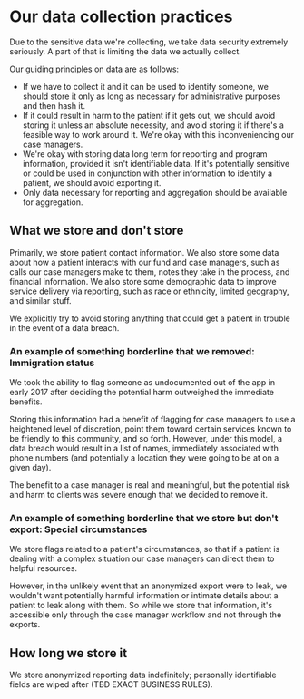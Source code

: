 # Our data collection practices

Due to the sensitive data we're collecting, we take data security extremely seriously. A part of that is limiting the data we actually collect.

Our guiding principles on data are as follows: 

* If we have to collect it and it can be used to identify someone, we should store it only as long as necessary for administrative purposes and then hash it.
* If it could result in harm to the patient if it gets out, we should avoid storing it unless an absolute necessity, and avoid storing it if there's a feasible way to work around it. We're okay with this inconveniencing our case managers.
* We're okay with storing data long term for reporting and program information, provided it isn't identifiable data. If it's potentially sensitive or could be used in conjunction with other information to identify a patient, we should avoid exporting it.
* Only data necessary for reporting and aggregation should be available for aggregation.

## What we store and don't store

Primarily, we store patient contact information. We also store some data about how a patient interacts with our fund and case managers, such as calls our case managers make to them, notes they take in the process, and financial information. We also store some demographic data to improve service delivery via reporting, such as race or ethnicity, limited geography, and similar stuff.

We explicitly try to avoid storing anything that could get a patient in trouble in the event of a data breach.

### An example of something borderline that we removed: Immigration status

We took the ability to flag someone as undocumented out of the app in early 2017 after deciding the potential harm outweighed the immediate benefits.

Storing this information had a benefit of flagging for case managers to use a heightened level of discretion, point them toward certain services known to be friendly to this community, and so forth. However, under this model, a data breach would result in a list of names, immediately associated with phone numbers (and potentially a location they were going to be at on a given day).

The benefit to a case manager is real and meaningful, but the potential risk and harm to clients was severe enough that we decided to remove it.

### An example of something borderline that we store but don't export: Special circumstances

We store flags related to a patient's circumstances, so that if a patient is dealing with a complex situation our case managers can direct them to helpful resources.

However, in the unlikely event that an anonymized export were to leak, we wouldn't want potentially harmful information or intimate details about a patient to leak along with them. So while we store that information, it's accessible only through the case manager workflow and not through the exports.

## How long we store it

We store anonymized reporting data indefinitely; personally identifiable fields are wiped after (TBD EXACT BUSINESS RULES).
